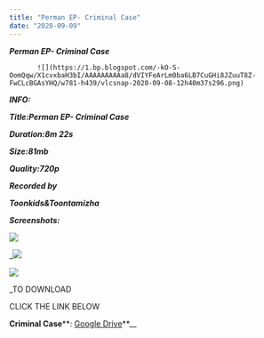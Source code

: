 ```yaml
---
title: "Perman EP- Criminal Case"
date: "2020-09-09"
---
```


 **_Perman EP- Criminal Case_**

           ![](https://1.bp.blogspot.com/-kO-S-OomQqw/X1cvxbaH3bI/AAAAAAAAAa8/dVIYFeArLm0ba6LB7CuGHi8JZuuT8Z-FwCLcBGAsYHQ/w781-h439/vlcsnap-2020-09-08-12h40m37s296.png)

_**INFO:**_

_**Title:Perman EP- Criminal Case**_

_**Duration:8m 22s**_

_**Size:81mb**_

_**Quality:720p**_

_**Recorded by**_

_**Toonkids&Toontamizha**_

_**Screenshots:**_

**_![](https://1.bp.blogspot.com/-Yyo74QM1LoA/X1cvx0NfiNI/AAAAAAAAAbE/6xOReuQPlGoUf65EVrp4pJ9RqOCU1ST3QCLcBGAsYHQ/w500-h281/vlcsnap-2020-09-08-12h41m42s437.png)_**

_![](https://1.bp.blogspot.com/-JgPFjhaeA38/X1cvxU5fyhI/AAAAAAAAAbA/SNr1AlEC4WEzJOyt307ZhmamcUK4EZZTwCLcBGAsYHQ/w500-h281/vlcsnap-2020-09-08-12h39m30s258.png)

![](https://1.bp.blogspot.com/-62964Nm1R8o/X1cvxQS4-cI/AAAAAAAAAa4/N2juSg39gT0ZzSSHXokSErZEd6z8lW_-QCLcBGAsYHQ/w500-h281/vlcsnap-2020-09-08-12h39m18s193.png)

_TO DOWNLOAD

CLICK THE LINK BELOW

**Criminal Case****: [Google Drive](https://drive.google.com/file/d/15przC6ecV-BL0ZHJ-dcdpYaWgkfQZ51j/view?usp=sharing)**__
